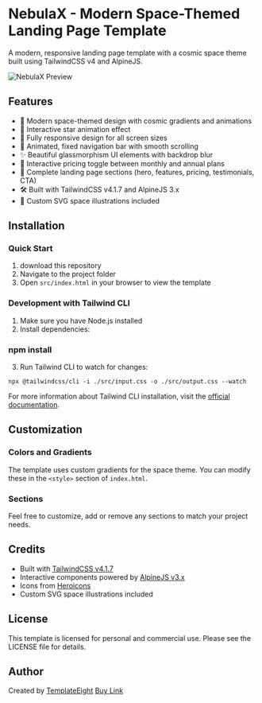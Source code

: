 # NebulaX - Modern Space-Themed Landing Page Template

A modern, responsive landing page template with a cosmic space theme built using TailwindCSS v4 and AlpineJS.

![NebulaX Preview](preview.jpg)

## Features

- 🚀 Modern space-themed design with cosmic gradients and animations
- 🌟 Interactive star animation effect
- 📱 Fully responsive design for all screen sizes
- 🎯 Animated, fixed navigation bar with smooth scrolling
- ✨ Beautiful glassmorphism UI elements with backdrop blur
- 🔄 Interactive pricing toggle between monthly and annual plans
- 💼 Complete landing page sections (hero, features, pricing, testimonials, CTA)
- 🛠️ Built with TailwindCSS v4.1.7 and AlpineJS 3.x
- 🎨 Custom SVG space illustrations included

## Installation

### Quick Start
1. download this repository
2. Navigate to the project folder
3. Open `src/index.html` in your browser to view the template


### Development with Tailwind CLI
1. Make sure you have Node.js installed
2. Install dependencies:

### npm install
3. Run Tailwind CLI to watch for changes:
```
npx @tailwindcss/cli -i ./src/input.css -o ./src/output.css --watch
```
For more information about Tailwind CLI installation, visit the [official documentation](https://tailwindcss.com/docs/installation/tailwind-cli).


## Customization

### Colors and Gradients
The template uses custom gradients for the space theme. You can modify these in the `<style>` section of `index.html`.

### Sections
Feel free to customize, add or remove any sections to match your project needs.

## Credits
- Built with [TailwindCSS v4.1.7](https://tailwindcss.com/)
- Interactive components powered by [AlpineJS v3.x](https://alpinejs.dev/)
- Icons from [Heroicons](https://heroicons.com/)
- Custom SVG space illustrations included

## License
This template is licensed for personal and commercial use. Please see the LICENSE file for details.

## Author
Created by [TemplateEight](https://templateight.com/)
[Buy Link](https://templateight.com/themes/nebulax-tailwind-landing-page-template)
